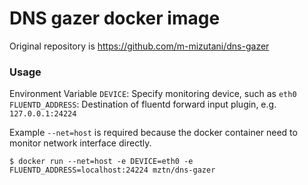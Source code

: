 # DNS gazer docker image
Original repository is https://github.com/m-mizutani/dns-gazer

### Usage
Environment Variable
`DEVICE`: Specify monitoring device, such as `eth0`
`FLUENTD_ADDRESS`: Destination of fluentd forward input plugin, e.g. `127.0.0.1:24224`

Example
`--net=host` is required because the docker container need to monitor network interface directly.

```
$ docker run --net=host -e DEVICE=eth0 -e FLUENTD_ADDRESS=localhost:24224 mztn/dns-gazer
```
